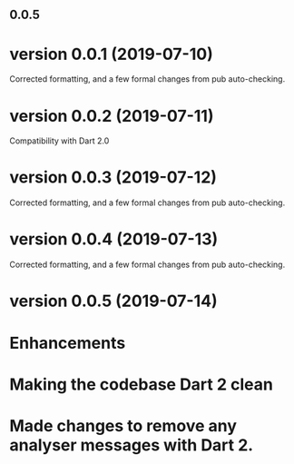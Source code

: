 ## 0.0.5

# version 0.0.1 (2019-07-10)
Corrected formatting, and a few formal changes from pub auto-checking.

# version 0.0.2 (2019-07-11)
Compatibility with Dart 2.0

# version 0.0.3 (2019-07-12)
Corrected formatting, and a few formal changes from pub auto-checking.

# version 0.0.4 (2019-07-13)
Corrected formatting, and a few formal changes from pub auto-checking.

# version 0.0.5 (2019-07-14)

# Enhancements
# Making the codebase Dart 2 clean #
# Made changes to remove any analyser messages with Dart 2.